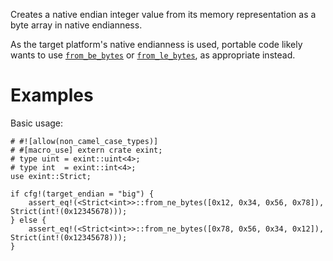 Creates a native endian integer value from its memory representation as a byte
array in native endianness.

As the target platform's native endianness is used, portable code likely wants
to use [`from_be_bytes`] or [`from_le_bytes`], as appropriate instead.

[`from_be_bytes`]: Self::from_be_bytes
[`from_le_bytes`]: Self::from_le_bytes

# Examples

Basic usage:

```
# #![allow(non_camel_case_types)]
# #[macro_use] extern crate exint;
# type uint = exint::uint<4>;
# type int  = exint::int<4>;
use exint::Strict;

if cfg!(target_endian = "big") {
    assert_eq!(<Strict<int>>::from_ne_bytes([0x12, 0x34, 0x56, 0x78]), Strict(int!(0x12345678)));
} else {
    assert_eq!(<Strict<int>>::from_ne_bytes([0x78, 0x56, 0x34, 0x12]), Strict(int!(0x12345678)));
}
```
